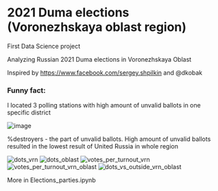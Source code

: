 # 2021 Duma elections (Voronezhskaya oblast region)

First Data Science project

Analyzing Russian 2021 Duma elections in Voronezhskaya Oblast

Inspired by https://www.facebook.com/sergey.shpilkin and @dkobak 

### Funny fact:
I located 3 polling stations with high amount of unvalid ballots in one specific district

![image](https://user-images.githubusercontent.com/92031990/136232731-56808ead-9471-40a6-bddb-0fc07b8e8aef.png)

%destroyers - the part of unvalid ballots. High amount of unvalid ballots resulted in the lowest result of United Russia in whole region

![dots_vrn](https://user-images.githubusercontent.com/92031990/136232194-3d9d3dd9-e356-41b2-b15e-2db2ad58468c.png)
![dots_oblast](https://user-images.githubusercontent.com/92031990/136232272-f5b22428-9ae7-4d94-857f-a541252f3538.png)
![votes_per_turnout_vrn](https://user-images.githubusercontent.com/92031990/136232446-20a33522-8739-476d-9e08-7f01121bfc7f.png)
![votes_per_turnout_vrn_oblast](https://user-images.githubusercontent.com/92031990/136232456-7672203f-40c7-4141-90b5-59bc311212c2.png)
![dots_vs_outside_vrn_oblast](https://user-images.githubusercontent.com/92031990/136232473-22b8594e-8d7a-432a-8e77-4254a65aff69.png)

More in Elections_parties.ipynb
